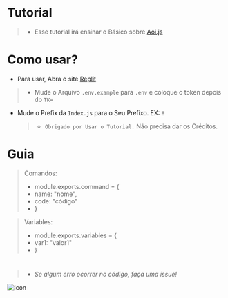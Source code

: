 # Tutorial
> * Esse tutorial irá ensinar o Básico sobre [Aoi.js](https://aoi.leref.ga)

# Como usar?
* Para usar, Abra o site [Replit](https://replit.com)
> * Mude o Arquivo `.env.example` para `.env` e coloque o token depois do `TK=`
* Mude o Prefix da `Index.js` para o Seu Prefixo. EX: `!`

  
  
  > * `Obrigado por Usar o Tutorial.` Não precisa dar os Créditos.

# Guia
> Comandos: 
>  * module.exports.command = {
> * name: "nome",
> * code: "código"
> *  }

>  Variables:
> * module.exports.variables = {
> * var1: "valor1"
> *   }

# 
> * *Se algum erro ocorrer no código, faça uma issue!*

![icon](https://aoi.js.org/assets/images/aoijs-new.png)
